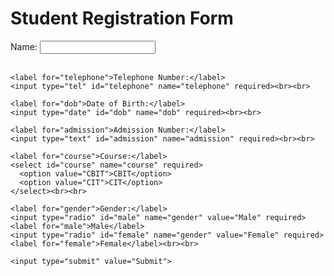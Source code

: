 <!DOCTYPE html>
<html>
<head>
  <title>Student Registration Form</title>
</head>
<body>
  <h1>Student Registration Form</h1>

  <form action="process_form.php" method="POST">
    <label for="name">Name:</label>
    <input type="text" id="name" name="name" required><br><br>

    <label for="telephone">Telephone Number:</label>
    <input type="tel" id="telephone" name="telephone" required><br><br>

    <label for="dob">Date of Birth:</label>
    <input type="date" id="dob" name="dob" required><br><br>

    <label for="admission">Admission Number:</label>
    <input type="text" id="admission" name="admission" required><br><br>

    <label for="course">Course:</label>
    <select id="course" name="course" required>
      <option value="CBIT">CBIT</option>
      <option value="CIT">CIT</option>
    </select><br><br>

    <label for="gender">Gender:</label>
    <input type="radio" id="male" name="gender" value="Male" required>
    <label for="male">Male</label>
    <input type="radio" id="female" name="gender" value="Female" required>
    <label for="female">Female</label><br><br>

    <input type="submit" value="Submit">
  </form>
</body>
</html>
